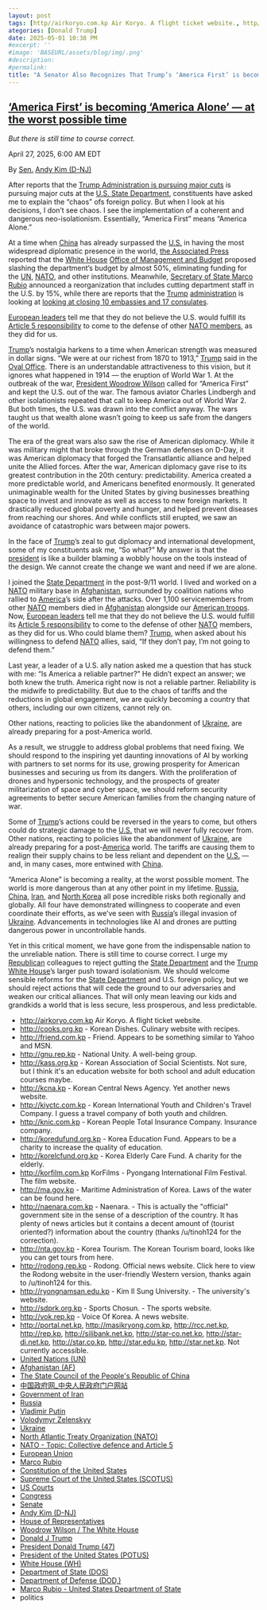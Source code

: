 ```yaml
---
layout: post
tags: [http//airkoryo.com.kp Air Koryo. A flight ticket website., http//cooks.org.kp - Korean Dishes. Culinary website with recipes., http//friend.com.kp - Friend. Appears to be something similar to Yahoo and MSN., http//gnu.rep.kp - National Unity. A well-being group., http//kass.org.kp - Korean Association of Social Scientists. Not sure but I think it’s an education website for both school and adult education courses maybe., http//kcna.kp - Korean Central News Agency. Yet another news website., http//kiyctc.com.kp - Korean International Youth and Children’s Travel Company. I guess a travel company of both youth and children., http//knic.com.kp - Korean People Total Insurance Company. Insurance company., http//koredufund.org.kp - Korea Education Fund. Appears to be a charity to increase the quality of education., http//korelcfund.org.kp - Korea Elderly Care Fund. A charity for the elderly., http//korfilm.com.kp KorFilms - Pyongang International Film Festival. The film website., http//ma.gov.kp - Maritime Administration of Korea. Laws of the water can be found here., http//naenara.com.kp - Naenara. - This is actually the “official” government site in the sense of a description of the country. It has plenty of news articles but it contains a decent amount of (tourist oriented?) information about the country (thanks /u/tinoh124 for the correction)., http//nta.gov.kp - Korea Tourism. The Korean Tourism board looks like you can get tours from here., http//rodong.rep.kp - Rodong. Official news website. Click here to view the Rodong website in the user-friendly Western version thanks again to /u/tinoh124 for this., http//ryongnamsan.edu.kp - Kim Il Sung University. - The university’s website., http//sdprk.org.kp - Sports Chosun. - The sports website., http//vok.rep.kp - Voice Of Korea. A news website., http//portal.net.kp http//masikryong.com.kp http//rcc.net.kp http//rep.kp http//silibank.net.kp http//star-co.net.kp http//star-di.net.kp http//star.co.kp http//star.edu.kp http//star.net.kp. Not currently accessible., United Nations (UN), Afghanistan (AF), The State Council of the People’s Republic of China, 中国政府网_中央人民政府门户网站, Government of Iran, Russia, Vladimir Putin, Volodymyr Zelenskyy, Ukraine, North Atlantic Treaty Organization (NATO), NATO - Topic Collective defence and Article 5, European Union, Marco Rubio, Constitution of the United States, Supreme Court of the United States (SCOTUS), US Courts, Congress, Senate, Andy Kim (D-NJ), House of Representatives, Woodrow Wilson / The White House, Donald J Trump, President Donald Trump (47), President of the United States (POTUS), White House (WH), Department of State (DOS), Department of Defense (DOD), Marco Rubio - United States Department of State, politics]
ategories: [Donald Trump]
date: 2025-05-01 10:38 PM
#excerpt: ''
#image: 'BASEURL/assets/blog/img/.png'
#description:
#permalink:
title: "A Senator Also Recognizes That Trump’s ‘America First’ is becoming ‘America Alone’"
---
```



## [‘America First’ is becoming ‘America Alone’ — at the worst possible time](https://www.msnbc.com/opinion/msnbc-opinion/trump-foreign-policy-state-andy-kim-rcna202642)

*But there is still time to course correct.*

April 27, 2025, 6:00 AM EDT

By [Sen.](https://www.senate.gov/) [Andy Kim (D-NJ)](https://www.kim.senate.gov/)

After reports that the [Trump Administration is pursuing major cuts](https://www.msnbc.com/opinion/msnbc-opinion/marco-rubio-state-department-cuts-trump-foreign-policy-rcna202222) is pursuing major cuts at the [U.S. State Department](https://www.state.gov/), constituents have asked me to explain the “chaos” ofs foreign policy. But when I look at his decisions, I don’t see chaos. I see the implementation of a coherent and dangerous neo-isolationism. Essentially, “America First” means “America Alone.”

At a time when [China](https://www.gov.cn/) has already surpassed the [U.S.](https://www.usa.gov/) in having the most widespread diplomatic presence in the world, [the Associated Press](https://www.nbcnews.com/politics/trump-administration/marco-rubio-unveils-massive-overhaul-state-department-reduction-staff-rcna202458) reported that the [White House](https://www.whitehouse.gov/) [Office of Management and Budget](https://www.whitehouse.gov/omb/) proposed slashing the department’s budget by almost 50%, eliminating funding for the [UN](https://www.un.org/), [NATO](https://www.nato.int/), and other institutions. Meanwhile, [Secretary of State Marco Rubio](https://www.state.gov/biographies/marco-rubio/) announced a reorganization that includes cutting department staff in the U.S. by 15%, while there are reports that the [Trump](https://www.donaldjtrump.com/) [administration](https://www.whitehouse.gov/administration/) is looking at [looking at closing 10 embassies and 17 consulates](https://www.cnn.com/2025/04/15/politics/closing-embassies-consulates-document/index.html).

[European leaders](https://commission.europa.eu/) tell me that they do not believe the U.S. would fulfill its [Article 5 responsibility](https://www.nato.int/cps/en/natohq/topics_110496.htm) to come to the defense of other [NATO members](https://www.nato.int/), as they did for us.

[Trump](https://www.donaldjtrump.com/)’s nostalgia harkens to a time when American strength was measured in dollar signs. “We were at our richest from 1870 to 1913,” [Trump](https://www.donaldjtrump.com/) said in the [Oval Office](https://www.whitehouse.gov/). There is an understandable attractiveness to this vision, but it ignores what happened in 1914 — the eruption of World War 1. At the outbreak of the war, [President Woodrow Wilson](https://bidenwhitehouse.archives.gov/about-the-white-house/presidents/woodrow-wilson/) called for “America First” and kept the U.S. out of the war. The famous aviator Charles Lindbergh and other isolationists repeated that call to keep America out of World War 2. But both times, the U.S. was drawn into the conflict anyway. The wars taught us that wealth alone wasn’t going to keep us safe from the dangers of the world.  

The era of the great wars also saw the rise of American diplomacy. While it was military might that broke through the German defenses on D-Day, it was American diplomacy that forged the Transatlantic alliance and helped unite the Allied forces. After the war, American diplomacy gave rise to its greatest contribution in the 20th century: predictability. America created a more predictable world, and Americans benefited enormously. It generated unimaginable wealth for the United States by giving businesses breathing space to invest and innovate as well as access to new foreign markets. It drastically reduced global poverty and hunger, and helped prevent diseases from reaching our shores. And while conflicts still erupted, we saw an avoidance of catastrophic wars between major powers.

In the face of [Trump](https://www.donaldjtrump.com/)’s zeal to gut diplomacy and international development, some of my constituents ask me, “So what?” My answer is that the [president](https://www.whitehouse.gov/) is like a builder blaming a wobbly house on the tools instead of the design. We cannot create the change we want and need if we are alone.

I joined the [State Department](https://www.state.gov/) in the post-9/11 world. I lived and worked on a [NATO](https://www.nato.int/) military base in [Afghanistan](https://moi.gov.af/), surrounded by coalition nations who rallied to [America](https://www.usa.gov/)’s side after the attacks. Over 1,100 servicemembers from other [NATO](https://www.nato.int/) members died in [Afghanistan](https://moi.gov.af/) alongside our [American troops](https://www.jcs.mil/). Now, [European leaders](https://commission.europa.eu/) tell me that they do not believe the U.S. would fulfill its [Article 5 responsibility](https://www.nato.int/cps/en/natohq/topics_110496.htm) to come to the defense of other [NATO](https://www.nato.int/) members, as they did for us. Who could blame them? [Trump](https://www.donaldjtrump.com/), when asked about his willingness to defend [NATO](https://www.nato.int/) allies, said, “If they don’t pay, I’m not going to defend them.”

Last year, a leader of a U.S. ally nation asked me a question that has stuck with me: “Is America a reliable partner?” He didn’t expect an answer; we both knew the truth. America right now is not a reliable partner. Reliability is the midwife to predictability. But due to the chaos of tariffs and the reductions in global engagement, we are quickly becoming a country that others, including our own citizens, cannot rely on.

Other nations, reacting to policies like the abandonment of [Ukraine](https://www.gov.ua/), are already preparing for a post-America world.

As a result, we struggle to address global problems that need fixing. We should respond to the inspiring yet daunting innovations of AI by working with partners to set norms for its use, growing prosperity for American businesses and securing us from its dangers. With the proliferation of drones and hypersonic technology, and the prospects of greater militarization of space and cyber space, we should reform security agreements to better secure American families from the changing nature of war.

Some of [Trump](https://www.donaldjtrump.com/)’s actions could be reversed in the years to come, but others could do strategic damage to the [U.S.](https://www.usa.gov/) that we will never fully recover from. Other nations, reacting to policies like the abandonment of [Ukraine](https://www.gov.ua/), are already preparing for a post-[America](https://www.usa.gov/) world. The tariffs are causing them to realign their supply chains to be less reliant and dependent on the [U.S.](https://www.usa.gov/) — and, in many cases, more entwined with [China](https://www.gov.cn/).

“America Alone” is becoming a reality, at the worst possible moment. The world is more dangerous than at any other point in my lifetime. [Russia](http://government.ru/), [China](https://www.gov.cn/), [Iran](https://irangov.ir/), and [North Korea](http://naenara.com.kp) all pose incredible risks both regionally and globally. All four have demonstrated willingness to cooperate and even coordinate their efforts, as we’ve seen with [Russia](http://government.ru/)’s illegal invasion of [Ukraine](https://www.gov.ua/). Advancements in technologies like AI and drones are putting dangerous power in uncontrollable hands.

Yet in this critical moment, we have gone from the indispensable nation to the unreliable nation. There is still time to course correct. I urge my [Republican](https://www.gop.com_) colleagues to reject gutting the [State Department](https://www.state.gov/) and the [Trump](https://www.donaldjtrump.com/) [White House](https://www.whitehouse.gov/)’s larger push toward isolationism. We should welcome sensible reforms for the [State Department](https://www.state.gov/) and U.S. foreign policy, but we should reject actions that will cede the ground to our adversaries and weaken our critical alliances. That will only mean leaving our kids and grandkids a world that is less secure, less prosperous, and less predictable.

- http://airkoryo.com.kp Air Koryo. A flight ticket website.
- http://cooks.org.kp - Korean Dishes. Culinary website with recipes.
- http://friend.com.kp - Friend. Appears to be something similar to Yahoo and MSN.
- http://gnu.rep.kp - National Unity. A well-being group.
- http://kass.org.kp - Korean Association of Social Scientists. Not sure, but I think it's an education website for both school and adult education courses maybe.
- http://kcna.kp - Korean Central News Agency. Yet another news website.
- http://kiyctc.com.kp - Korean International Youth and Children's Travel Company. I guess a travel company of both youth and children.
- http://knic.com.kp - Korean People Total Insurance Company. Insurance company.
- http://koredufund.org.kp - Korea Education Fund. Appears to be a charity to increase the quality of education.
- http://korelcfund.org.kp - Korea Elderly Care Fund. A charity for the elderly.
- http://korfilm.com.kp KorFilms - Pyongang International Film Festival. The film website.
- http://ma.gov.kp - Maritime Administration of Korea. Laws of the water can be found here.
- http://naenara.com.kp - Naenara. - This is actually the "official" government site in the sense of a description of the country. It has plenty of news articles but it contains a decent amount of (tourist oriented?) information about the country (thanks /u/tinoh124 for the correction).
- http://nta.gov.kp - Korea Tourism. The Korean Tourism board, looks like you can get tours from here.
- http://rodong.rep.kp - Rodong. Official news website. Click here to view the Rodong website in the user-friendly Western version, thanks again to /u/tinoh124 for this.
- http://ryongnamsan.edu.kp - Kim Il Sung University. - The university's website.
- http://sdprk.org.kp - Sports Chosun. - The sports website.
- http://vok.rep.kp - Voice Of Korea. A news website.
- http://portal.net.kp, http://masikryong.com.kp, http://rcc.net.kp, http://rep.kp, http://silibank.net.kp, http://star-co.net.kp, http://star-di.net.kp, http://star.co.kp, http://star.edu.kp, http://star.net.kp. Not currently accessible. 
- [United Nations (UN)](https://www.un.org/)
- [Afghanistan (AF)](https://moi.gov.af/)
- [The State Council of the People's Republic of China](https://english.www.gov.cn/)
- [中国政府网_中央人民政府门户网站](https://www.gov.cn/)
- [Government of Iran](https://irangov.ir/)
- [Russia](http://government.ru/)
- [Vladimir Putin](http://kremlin.ru/)
- [Volodymyr Zelenskyy](https://www.president.gov.ua/)
- [Ukraine](https://www.gov.ua/ )
- [North Atlantic Treaty Organization (NATO)](https://www.nato.int/)
- [NATO - Topic: Collective defence and Article 5](https://www.nato.int/cps/en/natohq/topics_110496.htm)
- [European Union](https://commission.europa.eu/)
- [Marco Rubio](https://www.linkedin.com/in/marcorubio16/)
- [Constitution of the United States](https://constitution.congress.gov/)
- [Supreme Court of the United States (SCOTUS)](https://www.supremecourt.gov/)
- [US Courts](https://www.uscourts.gov/)
- [Congress](https://www.congress.gov/)
- [Senate](https://www.senate.gov/)
- [Andy Kim (D-NJ)](https://www.kim.senate.gov/)
- [House of Representatives](https://www.house.gov/)
- [Woodrow Wilson / The White House](https://bidenwhitehouse.archives.gov/about-the-white-house/presidents/woodrow-wilson/)
- [Donald J Trump](https://www.donaldjtrump.com/)
- [President Donald Trump (47)](https://www.whitehouse.gov/administration/donald-j-trump/)
- [President of the United States (POTUS)](https://www.whitehouse.gov/)
- [White House (WH)](https://www.whitehouse.gov/)
- [Department of State (DOS)](https://www.state.gov/)
- [Department of Defense (DOD,)](https://www.defense.gov/)
-  [Marco Rubio - United States Department of State](https://www.state.gov/biographies/marco-rubio/)
- politics 

